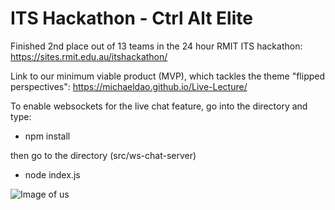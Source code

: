 # ITS Hackathon - Ctrl Alt Elite
Finished 2nd place out of 13 teams in the 24 hour RMIT ITS hackathon: https://sites.rmit.edu.au/itshackathon/ 

Link to our minimum viable product (MVP), which tackles the theme "flipped perspectives":  https://michaeldao.github.io/Live-Lecture/

To enable websockets for the live chat feature, go into the directory and type:
- npm install

then go to the directory (src/ws-chat-server)
- node index.js

![Image of us](https://github.com/MichaelDao/Live-Lecture/blob/master/weWon.jpg)
